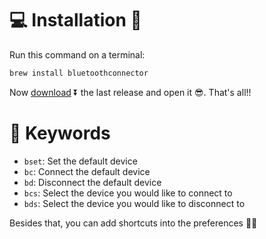 # 💻 Installation 👾

Run this command on a terminal:
```bash
brew install bluetoothconnector
```

Now [download][last release link] ⏬ the last release and open it 😎. That's all!!

# 🔑 Keywords

- `bset`: Set the default device
- `bc`: Connect the default device
- `bd`: Disconnect the default device
- `bcs`: Select the device you would like to connect to
- `bds`: Select the device you would like to disconnect to

Besides that, you can add shortcuts into the preferences 👌🏽


[last release link]: https://github.com/bmunoz89/alfred-wf-bluetooth-manager/releases/latest/download/Bluetooth.manager.alfredworkflow